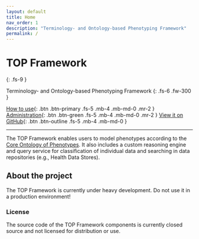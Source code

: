 ```yaml
---
layout: default
title: Home
nav_order: 1
description: "Terminology- and Ontology-based Phenotyping Framework"
permalink: /
---
```


# TOP Framework
{: .fs-9 }

Terminology- and Ontology-based Phenotyping Framework
{: .fs-6 .fw-300 }

[How to use](user-manual){: .btn .btn-primary .fs-5 .mb-4 .mb-md-0 .mr-2 }
[Administration](administration){: .btn .btn-green .fs-5 .mb-4 .mb-md-0 .mr-2 }
[View it on GitHub](https://github.com/Onto-Med/top-deployment){: .btn .btn-outline .fs-5 .mb-4 .mb-md-0 }

---

The TOP Framework enables users to model phenotypes according to the [Core Ontology of Phenotypes](https://github.com/Onto-Med/COP). It also includes a custom reasoning engine and query service for classification of individual data and searching in data repositories (e.g., Health Data Stores).

## About the project
The TOP Framework is currently under heavy development. Do not use it in a production environment!

### License
The source code of the TOP Framework components is currently closed source and not licensed for distribution or use.
